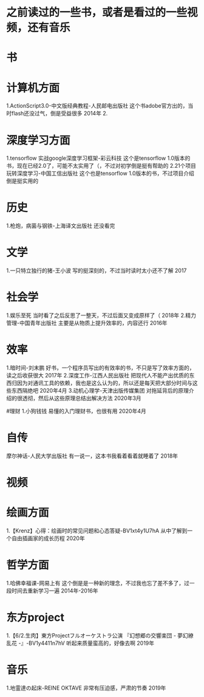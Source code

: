 # 之前读过的一些书，或者是看过的一些视频，还有音乐
# 书
# 计算机方面
1.ActionScript3.0-中文版经典教程-人民邮电出版社 这个书adobe官方出的，当时flash还没过气，倒是受益很多 2014年
2.

# 深度学习方面
1.tensorflow 实战google深度学习框架-彩云科技 这个是tensorflow 1.0版本的书，现在已经2.0了，可能不太实用了（，不过对初学倒是挺有帮助的
2.21个项目玩转深度学习-中国工信出版社 这个也是tensorflow 1.0版本的书，不过项目介绍倒是挺实用的

# 历史
1.枪炮，病菌与钢铁-上海译文出版社 还没看完

# 文学
1.一只特立独行的猪-王小波 写的挺深刻的，不过当时读时太小还不了解 2017

# 社会学
1.娱乐至死 当时看了之后反思了一整天，不过后面又变成原样了（ 2018年
2.精力管理-中国青年出版社 主要是从物质上提升效率的，内容还行 2016年
# 效率
1.暗时间-刘末鹏 好书，一个程序员写出的有效率的书，不只是写了效率方面的，读之后收获很大 2017年
2.深度工作-江西人民出版社 把现代人不能产出优质的东西归因为对通讯工具的依赖，我也是这么认为的，所以还是每天把大部分时间与这些东西隔绝吧 2020年4月
3.动机心理学-天津出版传媒集团 对拖延背后的原理介绍的很透彻，然后从这些原理总结出解决方法 2020年3月

#理财
1.小狗钱钱 易懂的入门理财书，也很有用 2020年4月

# 自传
摩尔神话-人民大学出版社 有一说一，这本书我看着看着就睡着了 2018年


# 视频
# 绘画方面
1.【Krenz】心得：绘画时的常见问题和心态答疑-BV1xt4y1U7hA 从中了解到一个自由插画家的成长历程 2020年
# 哲学方面
1.哈佛幸福课-网易上有 这个倒是是一种新的理念，不过我也忘了差不多了，过一段时间去重新学习一遍 2014年-2016年
# 东方project
1.【6/2.生肉】東方Projectフルオーケストラ公演 『幻想郷の交響楽団 - 夢幻繚乱花 -』-BV1y4411n7hV 听起来质量蛮高的，好像去啊 2019年

# 音乐
1.地霊達の起床-REINE OKTAVE 非常有压迫感，严肃的节奏 2019年
